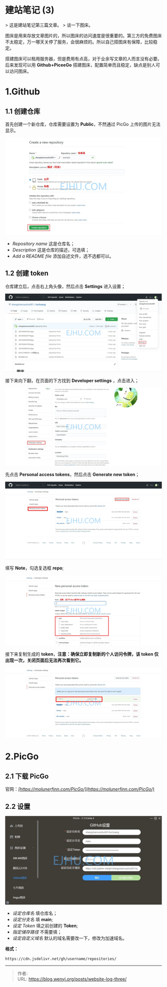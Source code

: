 # 建站笔记 (3)

&gt; 这是建站笔记第三篇文章。
&gt; 谈一下图床。

图床是用来存放文章图片的，所以图床的访问速度是很重要的。第三方的免费图床不太稳定，万一哪天关停了服务，会很麻烦的。所以自己搭图床有保障，比较稳定。

搭建图床可以租用服务器，但是费用有点高，对于业余写文章的人而言没有必要。后来发现可以用 **Github&#43;PiceeGo** 搭建图床，配置简单而且稳定，缺点是别人可以访问图床。

# 1.Github

## 1.1 创建仓库

首先创建一个新仓库，仓库需要设置为 **Public**，不然通过 PicGo 上传的图片无法显示。

![创建仓库](1.webp)

* _Repository name_ 这是仓库名；
* _Description_ 这是仓库的描述，可选填；
* _Add a README file_ 添加自述文件，选不选都可以。

## 1.2 创建 token

仓库建立后，点击右上角头像，然后点击 **Settings** 进入设置；

![创建 token](2.webp)

接下来向下翻，在页面的下方找到 **Developer settings** ，点击进入；

![创建 token 2](3.webp)

先点击 **Personal access tokens**，然后点击 **Generate new token**；

![创建 token 3](4.webp)

填写 **Note**，勾选复选框 **repo**;

![创建 token 4](5.webp)

接下来复制生成的 **token**，**注意：确保立即复制新的个人访问令牌，该 token 仅出现一次，关闭页面后无法再次看到它。**

![创建 token 5](6.webp)

# 2.PicGo

## 2.1 下载 PicGo

官网：_[https://molunerfinn.com/PicGo/](https://molunerfinn.com/PicGo/)_

## 2.2 设置

![PicGo 设置](7.webp)

* _设定仓库名_ 填仓库名；
* _设定分支名_ 填 **main**;
* _设定 Token_ 填之前创建的 **Token**;
* _指定储存路径_ 不需要填；
* _设定自定义域名_ 默认的域名需要改一下，修改为加速域名。

**格式：**

    https://cdn.jsdelivr.net/gh/username/repositories/


---

> 作者:   
> URL: https://blog.wenyi.org/posts/website-log-three/  

